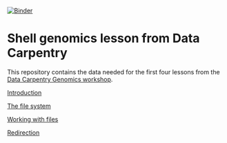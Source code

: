 [![Binder](https://mybinder.org/badge.svg)](https://mybinder.org/v2/gh/ngs-docs/ggg-shell-genomics-ws/master)

# Shell genomics lesson from Data Carpentry

This repository contains the data needed for the first four lessons
from the [Data Carpentry Genomics workshop](http://www.datacarpentry.org/shell-genomics/).

[Introduction](http://www.datacarpentry.org/shell-genomics/01-introduction/)

[The file system](http://www.datacarpentry.org/shell-genomics/02-the-filesystem/)

[Working with files](http://www.datacarpentry.org/shell-genomics/03-working-with-files/)

[Redirection](http://www.datacarpentry.org/shell-genomics/04-redirection/)
